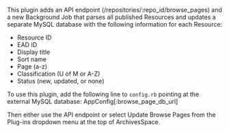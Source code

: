 This plugin adds an API endpoint (/repositories/:repo_id/browse_pages) and a new Background Job that parses all published Resources and updates a separate MySQL database with the following information for each Resource:
* Resource ID
* EAD ID
* Display title
* Sort name
* Page (a-z)
* Classification (U of M or A-Z)
* Status (new, updated, or none)

To use this plugin, add the following line to `config.rb` pointing at the external MySQL database:
AppConfig[:browse_page_db_url]

Then either use the API endpoint or select Update Browse Pages from the Plug-ins dropdown menu at the top of ArchivesSpace.